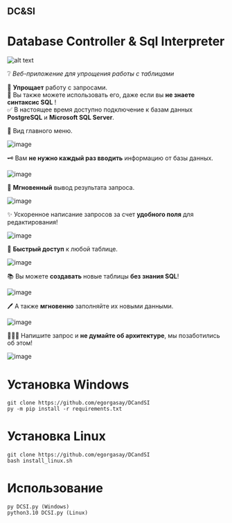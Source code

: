## DC&SI
# Database Controller &amp; Sql Interpreter
![alt text](https://i.imgur.com/aRevhdh.png)

❔ _Веб-приложение для упрощения работы с таблицами_

📔 **Упрощает** работу с запросами.   
🤩 Вы также можете использовать его, даже если вы **не знаете синтаксис SQL** !     
✅ В настоящее время доступно подключение к базам данных **PostgreSQL** и **Microsoft SQL Server**.   

     
🌄 Вид главного меню.      
  

![image](https://user-images.githubusercontent.com/102957432/202497151-f5ec0509-2751-4b85-8e7a-cf7c18b707a5.png)  

🗝 Вам **не нужно каждый раз вводить** информацию от базы данных.


![image](https://user-images.githubusercontent.com/102957432/202497207-03a7ff4c-25db-4ac9-a3da-8c28ab11d7f7.png)


💫 **Мгновенный** вывод результата запроса.    

![image](https://user-images.githubusercontent.com/102957432/202512717-073af53e-cf6c-4cf3-b8d3-49f9b9560e23.png)


✨ Ускоренное написание запросов за счет **удобного поля** для редактирования!  

![image](https://user-images.githubusercontent.com/102957432/202509677-3a8b08e0-90c6-4027-9c92-1f152bd55f97.png)
  
   



💫 **Быстрый доступ** к любой таблице.    
  

![image](https://user-images.githubusercontent.com/102957432/202497935-f9d97894-b7c9-4d0d-b2fc-74f842f17538.png)


📚 Вы можете **создавать** новые таблицы **без знания SQL**!   
  

![image](https://user-images.githubusercontent.com/102957432/202511885-ad9422ee-ea66-4eda-b4eb-5c01c3d44c35.png)

  


🖊 А также **мгновенно** заполняйте их новыми данными.


![image](https://user-images.githubusercontent.com/102957432/202511885-ad9422ee-ea66-4eda-b4eb-5c01c3d44c35.png)




👨🏻‍💻 Напишите запрос и **не думайте об архитектуре**, мы позаботились об этом!
  
  
![image](https://user-images.githubusercontent.com/102957432/202511885-ad9422ee-ea66-4eda-b4eb-5c01c3d44c35.png)


# Установка Windows
```
git clone https://github.com/egorgasay/DCandSI
py -m pip install -r requirements.txt
```
# Установка Linux
```
git clone https://github.com/egorgasay/DCandSI
bash install_linux.sh
```

# Использование
```
py DCSI.py (Windows)
python3.10 DCSI.py (Linux)
```
